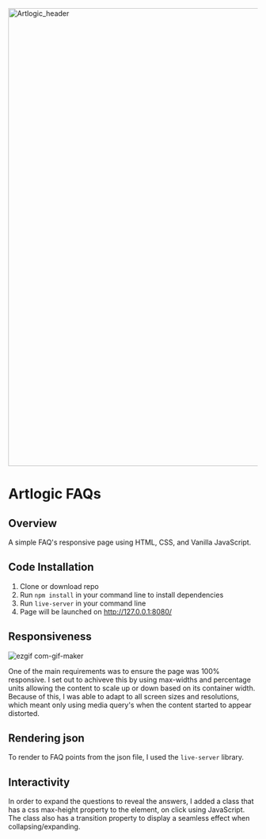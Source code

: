 <img width="923" alt="Artlogic_header" src="https://user-images.githubusercontent.com/44004811/113947653-08821a00-9803-11eb-9cf3-045327d24c04.png">

# Artlogic FAQs

## Overview

A simple FAQ's responsive page using HTML, CSS, and Vanilla JavaScript.

## Code Installation

1. Clone or download repo
2. Run `npm install` in your command line to install dependencies
3. Run `live-server` in your command line
4. Page will be launched on http://127.0.0.1:8080/

## Responsiveness

![ezgif com-gif-maker](https://user-images.githubusercontent.com/44004811/114022562-ccce6b00-9869-11eb-8edd-a95967dcd5b1.gif)

One of the main requirements was to ensure the page was 100% responsive. I set out to achiveve this by using max-widths and percentage units allowing the content to scale up or down based on its container width. Because of this, I was able to adapt to all screen sizes and resolutions, which meant only using media query's when the content started to appear distorted.

## Rendering json

To render to FAQ points from the json file, I used the `live-server` library.

## Interactivity

In order to expand the questions to reveal the answers, I added a class that has a css max-height property to the element, on click using JavaScript. The class also has a transition property to display a seamless effect when collapsing/expanding.
